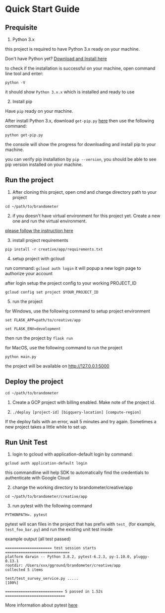 # Quick Start Guide

## Prequisite

1. Python 3.x

this project is required to have Python 3.x ready on your machine.

Don't have Python yet? [Download and Install here](https://www.python.org/downloads/)

to check if the installation is successful on your machine, open command line tool and enter:

```python -V```

it should show `Python 3.x.x` which is installed and ready to use

2. Install pip

Have `pip` ready on your machine.

After install Python 3.x, download `get-pip.py` [here](https://bootstrap.pypa.io/get-pip.py) then use the following command:

```python get-pip.py```

the console will show the progress for downloading and install pip to your machine.

you can verify pip installation by `pip --version`, you should be able to see pip version installed on your machine.

## Run the project

1. After cloning this project, open cmd and change directory path to your project

```cd ~/path/to/brandometer```

2. if you doesn't have virtual environment for this project yet. Create a new one and run the virtual environment. 

[please follow the instruction here](https://docs.python.org/3/tutorial/venv.html)

3. install project requirements

```pip install -r creative/app/requirements.txt```

4. setup project with gcloud

run command: `gcloud auth login` it will popup a new login page to authorize your account

after login setup the project config to your working PROJECT_ID 

```gcloud config set project $YOUR_PROJECT_ID```

5. run the project

for Windows, use the following command to setup project environment

```set FLASK_APP=path/to/creative/app```

```set FLASK_ENV=development```

then run the project by `flask run`

for MacOS, use the following command to run the project

```python main.py```

the project will be available on http://127.0.0.1:5000

## Deploy the project

```cd ~/path/to/brandometer```

1. Create a GCP project with billing enabled. Make note of the project id.

2. ```./deploy [project-id] [bigquery-location] [compute-region]```

If the deploy fails with an error, wait 5 minutes and try again. Sometimes a new project takes a little while to set up.

## Run Unit Test

1. login to gcloud with application-default login by command:


```gcloud auth application-default login```

this commandline will help SDK to automatically find the credentials to authenticate with Google Cloud

2. change the working directory to brandometer/creative/app

```cd ~/path/to/brandometer/creative/app```

3. run pytest with the following command

```PYTHONPATH=. pytest```

pytest will scan files in the project that has prefix with `test_` (for example, `test_foo_bar.py`) and run the existing unit test inside

example output (all test passed)

```
===================== test session starts =============================
platform darwin -- Python 3.8.2, pytest-6.2.3, py-1.10.0, pluggy-0.13.1
rootdir: /Users/xxx/gground/brandometer/creative/app
collected 5 items                                                                                                                                          

test/test_survey_service.py .....                                [100%]

========================== 5 passed in 1.52s ===========================
```

More information about pytest [here](https://docs.pytest.org/en/6.2.x/index.html)